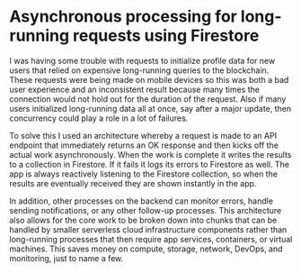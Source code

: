 # Asynchronous processing for long-running requests using Firestore
I was having some trouble with requests to initialize profile data for new users that relied on expensive long-running queries to the blockchain.  These requests were being made on mobile devices so this was both a bad user experience and an inconsistent result because many times the connection would not hold out for the duration of the request.  Also if many users initialized long-running data all at once, say after a major update, then concurrency could play a role in a lot of failures.

To solve this I used an architecture whereby a request is made to an API endpoint that immediately returns an OK response and then kicks off the actual work asynchronously.  When the work is complete it writes the results to a collection in Firestore.  If it fails it logs its errors to Firestore as well.  The app is always reactively listening to the Firestore collection, so when the results are eventually received they are shown instantly in the app.

In addition, other processes on the backend can monitor errors, handle sending notifications, or any other follow-up processes.  This architecture also allows for the core work to be broken down into chunks that can be handled by smaller serverless cloud infrastructure components rather than long-running processes that then require app services, containers, or virtual machines.  This saves money on compute, storage, network, DevOps, and monitoring, just to name a few.
